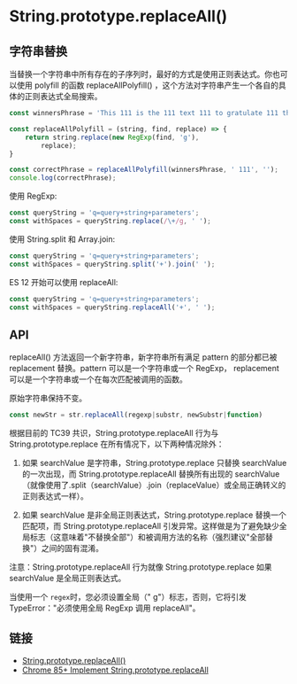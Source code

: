 # String.prototype.replaceAll()

## 字符串替换

当替换一个字符串中所有存在的子序列时，最好的方式是使用正则表达式。你也可以使用 polyfill 的函数 replaceAllPolyfill() ，这个方法对字符串产生一个各自的具体的正则表达式全局搜索。

```js
const winnersPhrase = 'This 111 is the 111 text 111 to gratulate 111 the winners 111 of the 111 race!';

const replaceAllPolyfill = (string, find, replace) => {
    return string.replace(new RegExp(find, 'g'),
        replace);
}

const correctPhrase = replaceAllPolyfill(winnersPhrase, ' 111', '');
console.log(correctPhrase);
```

使用 RegExp:

```js
const queryString = 'q=query+string+parameters';
const withSpaces = queryString.replace(/\+/g, ' ');
```

使用 String.split 和 Array.join:

```js
const queryString = 'q=query+string+parameters';
const withSpaces = queryString.split('+').join(' ');
```

ES 12 开始可以使用 replaceAll:

```js
const queryString = 'q=query+string+parameters';
const withSpaces = queryString.replaceAll('+', ' ');
```

## API

replaceAll() 方法返回一个新字符串，新字符串所有满足 pattern 的部分都已被 replacement 替换。pattern 可以是一个字符串或一个 RegExp， replacement 可以是一个字符串或一个在每次匹配被调用的函数。

原始字符串保持不变。

```js
const newStr = str.replaceAll(regexp|substr, newSubstr|function)
```

根据目前的 TC39 共识，String.prototype.replaceAll 行为与 String.prototype.replace 在所有情况下，以下两种情况除外：

1. 如果 searchValue 是字符串，String.prototype.replace 只替换 searchValue 的一次出现，而 String.prototype.replaceAll 替换所有出现的 searchValue（就像使用了.split（searchValue）.join（replaceValue）或全局正确转义的正则表达式一样）。

2. 如果 searchValue 是非全局正则表达式，String.prototype.replace 替换一个匹配项，而 String.prototype.replaceAll 引发异常。这样做是为了避免缺少全局标志（这意味着"不替换全部"）和被调用方法的名称（强烈建议"全部替换"）之间的固有混淆。

注意：String.prototype.replaceAll 行为就像 String.prototype.replace 如果 searchValue 是全局正则表达式。

当使用一个 `regex`时，您必须设置全局（" g"）标志，否则，它将引发 TypeError："必须使用全局 RegExp 调用 replaceAll"。

## 链接

- [String.prototype.replaceAll()](https://developer.mozilla.org/en-US/docs/Web/JavaScript/Reference/Global_Objects/String/replaceAll)
- [Chrome 85+ Implement String.prototype.replaceAll](https://bugs.chromium.org/p/v8/issues/detail?id=9801)

